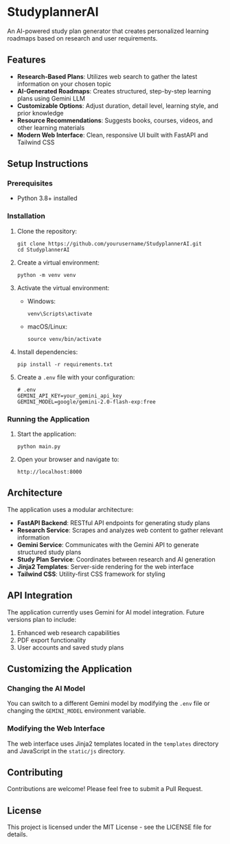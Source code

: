# StudyplannerAI

An AI-powered study plan generator that creates personalized learning roadmaps based on research and user requirements.

## Features

- **Research-Based Plans**: Utilizes web search to gather the latest information on your chosen topic
- **AI-Generated Roadmaps**: Creates structured, step-by-step learning plans using Gemini LLM
- **Customizable Options**: Adjust duration, detail level, learning style, and prior knowledge
- **Resource Recommendations**: Suggests books, courses, videos, and other learning materials
- **Modern Web Interface**: Clean, responsive UI built with FastAPI and Tailwind CSS

## Setup Instructions

### Prerequisites

- Python 3.8+ installed

### Installation

1. Clone the repository:
   ```
   git clone https://github.com/yourusername/StudyplannerAI.git
   cd StudyplannerAI
   ```

2. Create a virtual environment:
   ```
   python -m venv venv
   ```

3. Activate the virtual environment:
   - Windows:
     ```
     venv\Scripts\activate
     ```
   - macOS/Linux:
     ```
     source venv/bin/activate
     ```

4. Install dependencies:
   ```
   pip install -r requirements.txt
   ```

5. Create a `.env` file with your configuration:
   ```
   # .env
   GEMINI_API_KEY=your_gemini_api_key
   GEMINI_MODEL=google/gemini-2.0-flash-exp:free
   ```

### Running the Application

1. Start the application:
   ```
   python main.py
   ```

2. Open your browser and navigate to:
   ```
   http://localhost:8000
   ```

## Architecture

The application uses a modular architecture:

- **FastAPI Backend**: RESTful API endpoints for generating study plans
- **Research Service**: Scrapes and analyzes web content to gather relevant information
- **Gemini Service**: Communicates with the Gemini API to generate structured study plans
- **Study Plan Service**: Coordinates between research and AI generation
- **Jinja2 Templates**: Server-side rendering for the web interface
- **Tailwind CSS**: Utility-first CSS framework for styling

## API Integration

The application currently uses Gemini for AI model integration. Future versions plan to include:

1. Enhanced web research capabilities
2. PDF export functionality
3. User accounts and saved study plans

## Customizing the Application

### Changing the AI Model

You can switch to a different Gemini model by modifying the `.env` file or changing the `GEMINI_MODEL` environment variable.

### Modifying the Web Interface

The web interface uses Jinja2 templates located in the `templates` directory and JavaScript in the `static/js` directory.

## Contributing

Contributions are welcome! Please feel free to submit a Pull Request.

## License

This project is licensed under the MIT License - see the LICENSE file for details.
